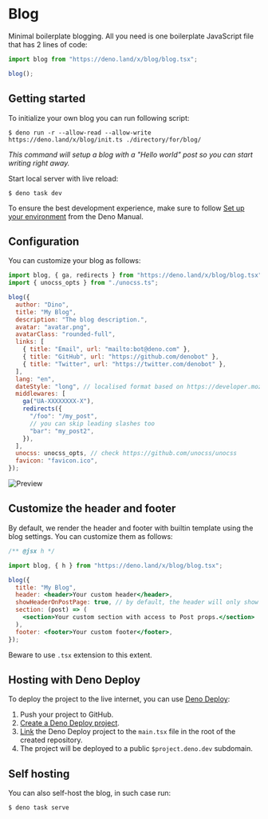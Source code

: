 # Blog

Minimal boilerplate blogging. All you need is one boilerplate JavaScript file
that has 2 lines of code:

```js
import blog from "https://deno.land/x/blog/blog.tsx";

blog();
```

## Getting started

To initialize your own blog you can run following script:

```shellsession
$ deno run -r --allow-read --allow-write https://deno.land/x/blog/init.ts ./directory/for/blog/
```

_This command will setup a blog with a "Hello world" post so you can start
writing right away._

Start local server with live reload:

```shellsession
$ deno task dev
```

To ensure the best development experience, make sure to follow
[Set up your environment](https://deno.land/manual/getting_started/setup_your_environment)
from the Deno Manual.

## Configuration

You can customize your blog as follows:

```js
import blog, { ga, redirects } from "https://deno.land/x/blog/blog.tsx";
import { unocss_opts } from "./unocss.ts";

blog({
  author: "Dino",
  title: "My Blog",
  description: "The blog description.",
  avatar: "avatar.png",
  avatarClass: "rounded-full",
  links: [
    { title: "Email", url: "mailto:bot@deno.com" },
    { title: "GitHub", url: "https://github.com/denobot" },
    { title: "Twitter", url: "https://twitter.com/denobot" },
  ],
  lang: "en",
  dateStyle: "long", // localised format based on https://developer.mozilla.org/en-US/docs/Web/JavaScript/Reference/Global_Objects/Intl/DateTimeFormat
  middlewares: [
    ga("UA-XXXXXXXX-X"),
    redirects({
      "/foo": "/my_post",
      // you can skip leading slashes too
      "bar": "my_post2",
    }),
  ],
  unocss: unocss_opts, // check https://github.com/unocss/unocss
  favicon: "favicon.ico",
});
```

![Preview](./.github/preview.png)

## Customize the header and footer

By default, we render the header and footer with builtin template using the blog
settings. You can customize them as follows:

```jsx
/** @jsx h */

import blog, { h } from "https://deno.land/x/blog/blog.tsx";

blog({
  title: "My Blog",
  header: <header>Your custom header</header>,
  showHeaderOnPostPage: true, // by default, the header will only show on home, set showHeaderOnPostPage to true to make it show on each post page
  section: (post) => (
    <section>Your custom section with access to Post props.</section>
  ),
  footer: <footer>Your custom footer</footer>,
});
```

Beware to use `.tsx` extension to this extent.

## Hosting with Deno Deploy

To deploy the project to the live internet, you can use
[Deno Deploy](https://deno.com/deploy):

1. Push your project to GitHub.
2. [Create a Deno Deploy project](https://dash.deno.com/new).
3. [Link](https://deno.com/deploy/docs/projects#enabling) the Deno Deploy
   project to the `main.tsx` file in the root of the created repository.
4. The project will be deployed to a public `$project.deno.dev` subdomain.

## Self hosting

You can also self-host the blog, in such case run:

```shellsession
$ deno task serve
```
